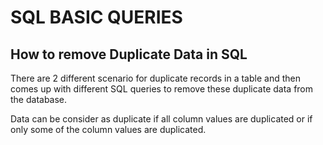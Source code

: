 # SQL BASIC QUERIES

## How to remove Duplicate Data in SQL

There are 2 different scenario for duplicate records in a table and then comes up with different SQL queries to remove these duplicate data from the database. 

Data can be consider as duplicate if all column values are duplicated or if only some of the column values are duplicated.

